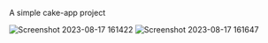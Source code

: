 A simple cake-app project

![Screenshot 2023-08-17 161422](https://github.com/abduseK/Cake-App/assets/93039426/474c9bfd-6b3b-411e-9f96-405489e8e051)
![Screenshot 2023-08-17 161647](https://github.com/abduseK/Cake-App/assets/93039426/d415ee3f-b5aa-498f-9396-4b66f2b08fb3)


